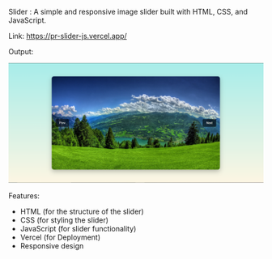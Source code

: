 Slider : A simple and responsive image slider built with HTML, CSS, and JavaScript.

Link: https://pr-slider-js.vercel.app/

Output: 

![alt text](./output/image1.png)

Features:

- HTML (for the structure of the slider)
- CSS (for styling the slider)
- JavaScript (for slider functionality)
- Vercel (for Deployment)
- Responsive design